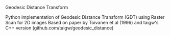 Geodesic Distance Transform

Python implementation of Geodesic Distance Transform (GDT) using Raster Scan for 2D images 
Based on paper by Toivanen et al (1996) and taigw's C++ version (github.com/taigw/geodesic_distance)
